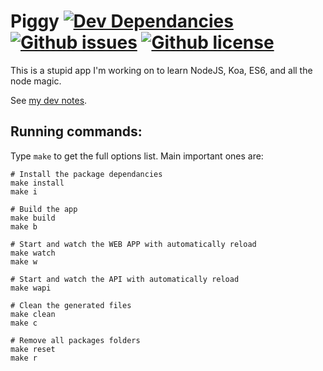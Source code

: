 Piggy [![Dev Dependancies][devdep-image]][devdep-url] [![Github issues][github-issues-image]][github-issues-url] [![Github license][github-license-image]][github-license-url] 
=======================


This is a stupid app I'm working on to learn NodeJS, Koa, ES6, and all the node magic.

See [my dev notes](./NOTES.md).

## Running commands:

Type ```make``` to get the full options list. Main important ones are:

```
# Install the package dependancies
make install
make i

# Build the app
make build
make b

# Start and watch the WEB APP with automatically reload
make watch
make w

# Start and watch the API with automatically reload
make wapi

# Clean the generated files
make clean
make c

# Remove all packages folders
make reset
make r
```

[devdep-image]: https://david-dm.org/tilap/piggy.svg
[devdep-url]: https://david-dm.org/tilap/piggy#info=devDependencies
[github-issues-image]: https://img.shields.io/github/issues/tilap/piggy.svg
[github-issues-url]: https://github.com/tilap/piggy/issues
[github-license-image]: https://img.shields.io/badge/license-MIT-blue.svg
[github-license-url]: https://github.com/tilap/piggy/blob/master/LICENSE
